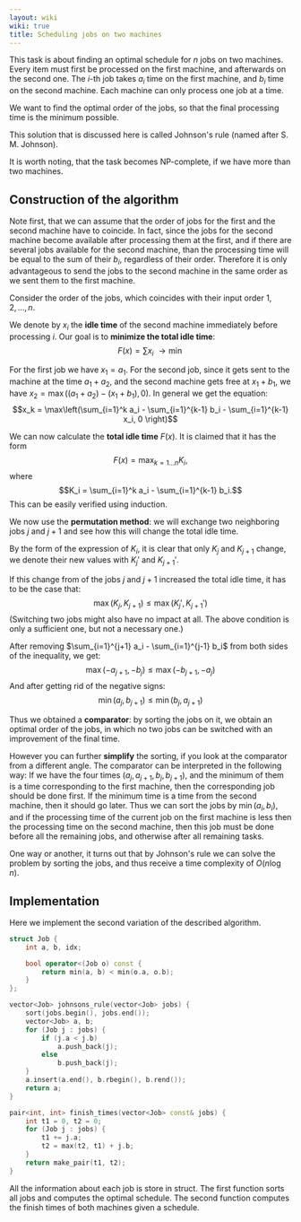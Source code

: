 ```yaml
---
layout: wiki
wiki: true
title: Scheduling jobs on two machines
---
```



This task is about finding an optimal schedule for $n$ jobs on two machines.
Every item must first be processed on the first machine, and afterwards on the second one.
The $i$-th job takes $a_i$ time on the first machine, and $b_i$ time on the second machine.
Each machine can only process one job at a time.

We want to find the optimal order of the jobs, so that the final processing time is the minimum possible.

This solution that is discussed here is called Johnson's rule (named after S. M. Johnson).

It is worth noting, that the task becomes NP-complete, if we have more than two machines.

## Construction of the algorithm

Note first, that we can assume that the order of jobs for the first and the second machine have to coincide.
In fact, since the jobs for the second machine become available after processing them at the first, and if there are several jobs available for the second machine, than the processing time will be equal to the sum of their $b_i$, regardless of their order.
Therefore it is only advantageous to send the jobs to the second machine in the same order as we sent them to the first machine.

Consider the order of the jobs, which coincides with their input order $1, 2, \dots, n$.

We denote by $x_i$ the **idle time** of the second machine immediately before processing $i$.
Our goal is to **minimize the total idle time**:
$$F(x) = \sum x_i ~ \rightarrow \min$$

For the first job we have $x_1 = a_1$.
For the second job, since it gets sent to the machine at the time $a_1 + a_2$, and the second machine gets free at $x_1 + b_1$, we have $x_2 = \max\left((a_1 + a_2) - (x_1 + b_1), 0\right)$.
In general we get the equation:
$$x_k = \max\left(\sum_{i=1}^k a_i - \sum_{i=1}^{k-1} b_i - \sum_{i=1}^{k-1} x_i, 0 \right)$$

We can now calculate the **total idle time** $F(x)$.
It is claimed that it has the form
$$F(x) = \max_{k=1 \dots n} K_i,$$
where
$$K_i = \sum_{i=1}^k a_i - \sum_{i=1}^{k-1} b_i.$$
This can be easily verified using induction.

We now use the **permutation method**:
we will exchange two neighboring jobs $j$ and $j+1$ and see how this will change the total idle time.

By the form of the expression of $K_i$, it is clear that only $K_j$ and $K_{j+1}$ change, we denote their new values with $K_j'$ and $K_{j+1}'$.

If this change from of the jobs $j$ and $j+1$ increased the total idle time, it has to be the case that:
$$\max(K_j, K_{j+1}) \le \max(K_j', K_{j+1}')$$
(Switching two jobs might also have no impact at all.
The above condition is only a sufficient one, but not a necessary one.)

After removing $\sum_{i=1}^{j+1} a_i - \sum_{i=1}^{j-1} b_i$ from both sides of the inequality, we get:
$$\max(-a_{j+1}, -b_j) \le \max(-b_{j+1}, -a_j)$$
And after getting rid of the negative signs:
$$\min(a_j, b_{j+1}) \le \min(b_j, a_{j+1})$$

Thus we obtained a **comparator**:
by sorting the jobs on it, we obtain an optimal order of the jobs, in which no two jobs can be switched with an improvement of the final time.

However you can further **simplify** the sorting, if you look at the comparator from a different angle.
The comparator can be interpreted in the following way:
If we have the four times $(a_j, a_{j+1}, b_j, b_{j+1})$, and the minimum of them is a time corresponding to the first machine, then the corresponding job should be done first.
If the minimum time is a time from the second machine, then it should go later.
Thus we can sort the jobs by $\min(a_i, b_i)$, and if the processing time of the current job on the first machine is less then the processing time on the second machine, then this job must be done before all the remaining jobs, and otherwise after all remaining tasks.

One way or another, it turns out that by Johnson's rule we can solve the problem by sorting the jobs, and thus receive a time complexity of $O(n \log n)$.

## Implementation

Here we implement the second variation of the described algorithm.

```cpp
struct Job {
    int a, b, idx;

    bool operator<(Job o) const {
        return min(a, b) < min(o.a, o.b);
    }
};

vector<Job> johnsons_rule(vector<Job> jobs) {
    sort(jobs.begin(), jobs.end());
    vector<Job> a, b;
    for (Job j : jobs) {
        if (j.a < j.b)
            a.push_back(j);
        else
            b.push_back(j);
    }
    a.insert(a.end(), b.rbegin(), b.rend());
    return a;
}

pair<int, int> finish_times(vector<Job> const& jobs) {
    int t1 = 0, t2 = 0;
    for (Job j : jobs) {
        t1 += j.a;
        t2 = max(t2, t1) + j.b;
    }
    return make_pair(t1, t2);
}
```

All the information about each job is store in struct.
The first function sorts all jobs and computes the optimal schedule.
The second function computes the finish times of both machines given a schedule.

